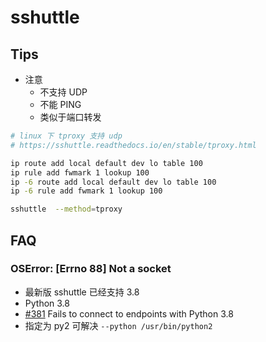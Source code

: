 # sshuttle
## Tips
* 注意
  * 不支持 UDP
  * 不能 PING
  * 类似于端口转发

```bash
# linux 下 tproxy 支持 udp
# https://sshuttle.readthedocs.io/en/stable/tproxy.html

ip route add local default dev lo table 100
ip rule add fwmark 1 lookup 100
ip -6 route add local default dev lo table 100
ip -6 rule add fwmark 1 lookup 100

sshuttle  --method=tproxy
```


## FAQ

### OSError: [Errno 88] Not a socket
* 最新版 sshuttle 已经支持 3.8
* Python 3.8
* [#381](https://github.com/sshuttle/sshuttle/issues/381) Fails to connect to endpoints with Python 3.8
* 指定为 py2 可解决 `--python /usr/bin/python2`
